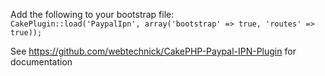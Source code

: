 Add the following to your bootstrap file:  
```CakePlugin::load('PaypalIpn', array('bootstrap' => true, 'routes' => true));```

See https://github.com/webtechnick/CakePHP-Paypal-IPN-Plugin for documentation
